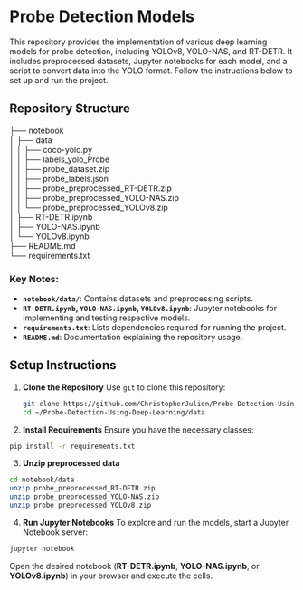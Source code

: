 # Probe Detection Models

This repository provides the implementation of various deep learning models for probe detection, including YOLOv8, YOLO-NAS, and RT-DETR. It includes preprocessed datasets, Jupyter notebooks for each model, and a script to convert data into the YOLO format. Follow the instructions below to set up and run the project.

## Repository Structure
├── notebook<br />
│   ├── data<br />
│   │   ├── coco-yolo.py<br />
│   │   ├── labels_yolo_Probe<br />
│   │   ├── probe_dataset.zip<br />
│   │   ├── probe_labels.json<br />
│   │   ├── probe_preprocessed_RT-DETR.zip<br />
│   │   ├── probe_preprocessed_YOLO-NAS.zip<br />
│   │   └── probe_preprocessed_YOLOv8.zip<br />
│   ├── RT-DETR.ipynb<br />
│   ├── YOLO-NAS.ipynb<br />
│   └── YOLOv8.ipynb<br />
├── README.md<br />
└── requirements.txt<br />

### Key Notes:
- **`notebook/data/`**: Contains datasets and preprocessing scripts.
- **`RT-DETR.ipynb`, `YOLO-NAS.ipynb`, `YOLOv8.ipynb`**: Jupyter notebooks for implementing and testing respective models.
- **`requirements.txt`**: Lists dependencies required for running the project.
- **`README.md`**: Documentation explaining the repository usage.
## Setup Instructions

1. **Clone the Repository**
   Use `git` to clone this repository:
   ```bash
   git clone https://github.com/ChristopherJulien/Probe-Detection-Using-Deep-Learning.git
   cd ~/Probe-Detection-Using-Deep-Learning/data

2. **Install Requirements**
 Ensure you have the necessary classes:
 ```bash
 pip install -r requirements.txt

```

 3. **Unzip preprocessed data**
  ```bash
  cd notebook/data
unzip probe_preprocessed_RT-DETR.zip
unzip probe_preprocessed_YOLO-NAS.zip
unzip probe_preprocessed_YOLOv8.zip
```
 
 4. **Run Jupyter Notebooks** To explore and run the models, start a Jupyter Notebook server:
   ```bash
   jupyter notebook


```
Open the desired notebook (**RT-DETR.ipynb**, **YOLO-NAS.ipynb**, or **YOLOv8.ipynb**) in your browser and execute the cells.